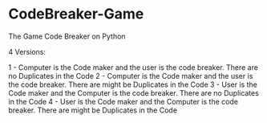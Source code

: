 # CodeBreaker-Game
The Game Code Breaker on Python

4 Versions:

1 - Computer is the Code maker and the user is the code breaker. There are no Duplicates in the Code
2 - Computer is the Code maker and the user is the code breaker. There are might be Duplicates in the Code
3 - User is the Code maker and the Computer is the code breaker. There are no Duplicates in the Code
4 - User is the Code maker and the Computer is the code breaker. There are might be Duplicates in the Code
